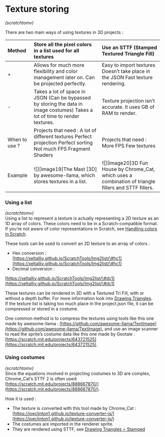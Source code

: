 # Texture storing
*(scratchtomv)*

There are two main ways of using textures in 3D projects : 

| Method | Store all the pixel colors in a list used for all textures | Use an STTF (Stamped Textured Triangle Fill) |
| :---- | :---- | :---- |
| \+ | Allows for much more flexibility and color management later on.  Can be projected perfectly. | Easy to import  textures Doesn’t take place in the JSON Fast texture rendering. |
| \- | Takes a lot of space in JSON (Can be bypassed by storing the data in image costumes) Takes a lot of time to render textures. | Texture projection isn’t accurate.  It uses GB of RAM to render. |
| When to use ? | Projects that need :  A lot of different textures  Perfect projection  Perfect sorting Not much FPS Fragment Shaders | Projects that need :  More FPS Few textures |
| Example | ![][image19]The Mast \[3D\] by awesome-llama, which stores textures in a list. | ![][image20]3D Fun House by Chrome\_Cat, which uses a combination of triangle fillers and STTF fillers. |

### 

### Using a list

*(scratchtomv)*  
Using a list to represent a texture is actually representing a 2D texture as an 1D array of colors. These colors need to be in a Scratch-compatible format.  If you’re not aware of color representations in Scratch, see [Handling colors in Scratch](\#handling-colors-in-scratch).

These tools can be used to convert an 2D texture to an array of colors : 

* Hex conversion :   
  [https://xeltalliv.github.io/ScratchTools/Img2list/\#hc1](https://xeltalliv.github.io/ScratchTools/Img2list/\#hc1)  
* Decimal conversion :

[https://xeltalliv.github.io/ScratchTools/Img2list/\#dc1](https://xeltalliv.github.io/ScratchTools/Img2list/\#dc1)

These textures can be rendered in 3D with a Textured Tri Fill, with or without a depth buffer. For more information look into [Drawing Triangles](\#drawing-triangles).  
If the texture list is taking too much place in the project.json file, it can be compressed or stored in a costume. 

One common method is to compress the textures using tools like this one made by awesome-llama : [https://github.com/awesome-llama/TextImage](https://github.com/awesome-llama/TextImage), and use an image scanner to read the sprite’s costume data like this one made by Geotale : [https://scratch.mit.edu/projects/643721525](https://scratch.mit.edu/projects/643721525).

### 

### Using costumes

*(scratchtomv)*  
Since the equations involved in projecting costumes to 3D are complex, Chrome\_Cat’s STTF 2 is often used: [https://scratch.mit.edu/projects/888667870/](https://scratch.mit.edu/projects/888667870/).

How it is used : 

* The texture is converted with this tool made by Chrome\_Cat :  
  [https://joeclinton1.github.io/texture-converter-js/](https://joeclinton1.github.io/texture-converter-js/)  
* The costumes are imported in the renderer sprite.  
* They are rendered using STTF, see [Drawing Triangles \> Stamped](\#stamped)